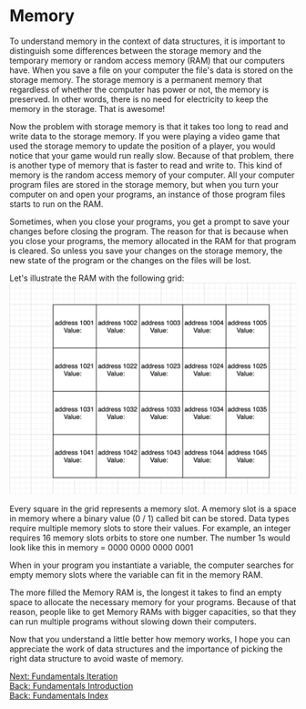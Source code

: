 # Memory 

To understand memory in the context of data structures, it is important to distinguish some differences between the storage memory and the temporary memory or random access memory (RAM) that our computers have. When you save a file on your computer the file's data is stored on the storage memory. The storage memory is a permanent memory that regardless of whether the computer has power or not, the memory is preserved. In other words, there is no need for electricity to keep the memory in the storage. That is awesome!

Now the problem with storage memory is that it takes too long to read and write data to the storage memory. If you were playing a video game that used the storage memory to update the position of a player, you would notice that your game would run really slow. Because of that problem, there is another type of memory that is faster to read and write to. This kind of memory is the random access memory of your computer. All your computer program files are stored in the storage memory, but when you turn your computer on and open your programs, an instance of those program files starts to run on the RAM. 

Sometimes, when you close your programs, you get a prompt to save your changes before closing the program. The reason for that is because when you close your programs, the memory allocated in the RAM for that program is cleared. So unless you save your changes on the storage memory, the new state of the program or the changes on the files will be lost. 

Let's illustrate the RAM with the following grid: 
![Ram grid illustration](https://raw.githubusercontent.com/solemnefi153/Data-Structures-Tutorial/master/Resources/Picture_Files/ram_grid.png)

Every square in the grid represents a memory slot. A memory slot is a space in memory where a binary value (0 / 1) called bit can be stored. Data types require multiple memory slots to store their values. For example, an integer requires  16 memory slots orbits to store one number. The number 1s would look like this in memory = 0000 0000 0000 0001

When in your program you instantiate a variable, the computer searches for empty memory slots where the variable can fit in the memory RAM. 

The more filled the Memory RAM is, the longest it takes to find an empty space to allocate the necessary memory for your programs. Because of that reason, people like to get Memory RAMs with bigger capacities, so that they can run multiple programs without slowing down their computers. 

Now that you understand a little better how memory works, I hope you can appreciate the work of data structures and the importance of picking the right data structure to avoid waste of memory. 




[Next: Fundamentals Iteration](./1.3-Iteration.md)<br>
[Back: Fundamentals Introduction](./1.1-Introduction.md)<br>
[Back: Fundamentals Index](./1-Index.md)<br>